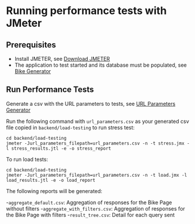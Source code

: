 # Running performance tests with JMeter

## Prerequisites

- Install JMETER, see [Download JMETER](http://jmeter.apache.org/download_jmeter.cgi)
- The application to test started and its database must be populated, see [Bike Generator](../java/bike-generator/README.md)

## Run Performance Tests

Generate a csv with the URL parameters to tests, see [URL Parameters Generator](../java/url-parameter-generator/README.md)

Run the following command with `url_parameters.csv` as your generated csv file copied in `backend/load-testing` to run stress test:

```shell script
cd backend/load-testing
jmeter -Jurl_parameters_filepath=url_parameters.csv -n -t stress.jmx -l stress_results.jtl -e -o stress_report
```

To run load tests:

```shell script
cd backend/load-testing
jmeter -Jurl_parameters_filepath=url_parameters.csv -n -t load.jmx -l load_results.jtl -e -o load_report
```

The following reports will be generated:

-`aggregate_default.csv`: Aggregation of responses for the Bike Page without filters
-`aggregate_with_filters.csv`: Aggregation of responses for the Bike Page with filters
-`result_tree.csv`: Detail for each query sent
